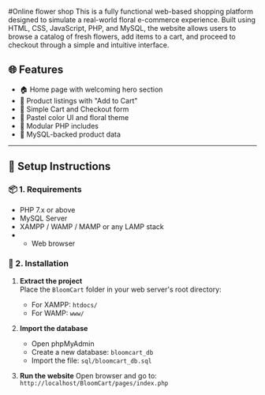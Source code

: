 #Online flower shop
This is a fully functional web-based shopping platform designed to simulate a real-world floral e-commerce experience. Built using HTML, CSS, JavaScript,
PHP, and MySQL, the website allows users to browse a catalog of fresh flowers, add items to a cart, and proceed to checkout through a simple and intuitive interface.
## 🌐 Features

- 🏠 Home page with welcoming hero section
- 🛒 Product listings with "Add to Cart"
- 🧺 Simple Cart and Checkout form
- 💖 Pastel color UI and floral theme
- 🔗 Modular PHP includes
- 💾 MySQL-backed product data

---

## 🔧 Setup Instructions

### 📦 1. Requirements
- PHP 7.x or above
- MySQL Server
- XAMPP / WAMP / MAMP or any LAMP stack
- - Web browser

### 📂 2. Installation

1. **Extract the project**  
   Place the `BloomCart` folder in your web server's root directory:
   - For XAMPP: `htdocs/`
   - For WAMP: `www/`

2. **Import the database**
   - Open phpMyAdmin
   - Create a new database: `bloomcart_db`
   - Import the file: `sql/bloomcart_db.sql`

3. **Run the website**
   Open browser and go to:  
   `http://localhost/BloomCart/pages/index.php`
